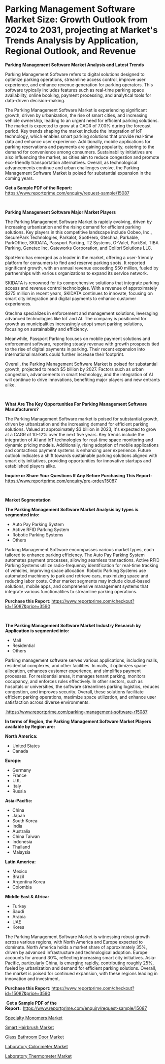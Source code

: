 <p><h1>Parking Management Software Market Size: Growth Outlook from 2024 to 2031, projecting at Market's Trends Analysis by Application, Regional Outlook, and Revenue</h1></p><p><strong>Parking Management Software Market Analysis and Latest Trends</strong></p>
<p><p>Parking Management Software refers to digital solutions designed to optimize parking operations, streamline access control, improve user experience, and enhance revenue generation for parking operators. This software typically includes features such as real-time parking space availability, online booking, payment processing, and analytical tools for data-driven decision-making.</p><p>The Parking Management Software Market is experiencing significant growth, driven by urbanization, the rise of smart cities, and increasing vehicle ownership, leading to an urgent need for efficient parking solutions. The market is expected to grow at a CAGR of 7.00% during the forecast period. Key trends shaping the market include the integration of IoT technology, which enables smart parking solutions that provide real-time data and enhance user experience. Additionally, mobile applications for parking reservations and payments are gaining popularity, catering to the demand for convenience among consumers. Sustainability initiatives are also influencing the market, as cities aim to reduce congestion and promote eco-friendly transportation alternatives. Overall, as technological advancements continue and urban challenges evolve, the Parking Management Software Market is poised for substantial expansion in the coming years.</p></p>
<p><strong>Get a Sample PDF of the Report:&nbsp;</strong> <a href="https://www.reportprime.com/enquiry/request-sample/15087?utm_campaign=1088&utm_medium=2&utm_source=Github&utm_content=ia&utm_term=16112024&utm_id=parking-management-software">https://www.reportprime.com/enquiry/request-sample/15087</a></p>
<p>&nbsp;</p>
<p><strong>Parking Management Software Major Market Players</strong></p>
<p><p>The Parking Management Software Market is rapidly evolving, driven by increasing urbanization and the rising demand for efficient parking solutions. Key players in this competitive landscape include Oobeo, Inc., SecurePark Technologies, Parkalot, SpotHero, Gtechna, Parkable, ParkOffice, SKIDATA, Passport Parking, T2 Systems, O-Valet, ParkSol, TIBA Parking, Genetec Inc, Gateworks Corporation, and Colibri Solutions LLC.</p><p>SpotHero has emerged as a leader in the market, offering a user-friendly platform for consumers to find and reserve parking spots. It reported significant growth, with an annual revenue exceeding $50 million, fueled by partnerships with various organizations to expand its service network.</p><p>SKIDATA is renowned for its comprehensive solutions that integrate parking access and revenue control technologies. With a revenue of approximately $275 million in recent years, SKIDATA continues to innovate, focusing on smart city integration and digital payments to enhance customer experiences.</p><p>Gtechna specializes in enforcement and management solutions, leveraging advanced technologies like IoT and AI. The company is positioned for growth as municipalities increasingly adopt smart parking solutions, focusing on sustainability and efficiency.</p><p>Meanwhile, Passport Parking focuses on mobile payment solutions and enforcement software, reporting steady revenue with growth prospects tied to the rise of digital payments in parking. Their recent expansion into international markets could further increase their footprint.</p><p>Overall, the Parking Management Software Market is poised for substantial growth, projected to reach $5 billion by 2027. Factors such as urban congestion, advancements in smart technology, and the integration of AI will continue to drive innovations, benefiting major players and new entrants alike.</p></p>
<p>&nbsp;</p>
<p><strong>What Are The Key Opportunities For Parking Management Software Manufacturers?</strong></p>
<p><p>The Parking Management Software market is poised for substantial growth, driven by urbanization and the increasing demand for efficient parking solutions. Valued at approximately $3 billion in 2023, it's expected to grow at a CAGR of 10-12% over the next five years. Key trends include the integration of AI and IoT technologies for real-time space monitoring and dynamic pricing models. Additionally, rising adoption of mobile applications and contactless payment systems is enhancing user experience. Future outlook indicates a shift towards sustainable parking solutions aligned with smart city initiatives, providing opportunities for innovative startups and established players alike.</p></p>
<p><strong>Inquire or Share Your Questions If Any Before Purchasing This Report:</strong> <a href="https://www.reportprime.com/enquiry/pre-order/15087?utm_campaign=1088&utm_medium=2&utm_source=Github&utm_content=ia&utm_term=16112024&utm_id=parking-management-software">https://www.reportprime.com/enquiry/pre-order/15087</a></p>
<p>&nbsp;</p>
<p><strong>Market Segmentation</strong></p>
<p><strong>The Parking Management Software Market Analysis by types is segmented into:</strong></p>
<p><ul><li>Auto Pay Parking System</li><li>Active RFID Parking System</li><li>Robotic Parking Systems</li><li>Others</li></ul></p>
<p><p>Parking Management Software encompasses various market types, each tailored to enhance parking efficiency. The Auto Pay Parking System automates payment processes, allowing seamless transactions. Active RFID Parking Systems utilize radio-frequency identification for real-time tracking of vehicles, improving space allocation. Robotic Parking Systems use automated machinery to park and retrieve cars, maximizing space and reducing labor costs. Other market segments may include cloud-based solutions, mobile apps, and comprehensive management systems that integrate various functionalities to streamline parking operations.</p></p>
<p><strong>Purchase this Report:&nbsp;</strong><a href="https://www.reportprime.com/checkout?id=15087&price=3590&utm_campaign=1088&utm_medium=2&utm_source=Github&utm_content=ia&utm_term=16112024&utm_id=parking-management-software">https://www.reportprime.com/checkout?id=15087&price=3590</a></p>
<p>&nbsp;</p>
<p><strong>The Parking Management Software Market Industry Research by Application is segmented into:</strong></p>
<p><ul><li>Mall</li><li>Residential</li><li>Others</li></ul></p>
<p><p>Parking management software serves various applications, including malls, residential complexes, and other facilities. In malls, it optimizes space allocation, enhances customer experience, and simplifies payment processes. For residential areas, it manages tenant parking, monitors occupancy, and enforces rules effectively. In other sectors, such as hospitals or universities, the software streamlines parking logistics, reduces congestion, and improves security. Overall, these solutions facilitate efficient parking operations, maximize space utilization, and enhance user satisfaction across diverse environments.</p></p>
<p><a href="https://www.reportprime.com/parking-management-software-r15087?utm_campaign=1088&utm_medium=2&utm_source=Github&utm_content=ia&utm_term=16112024&utm_id=parking-management-software">&nbsp;https://www.reportprime.com/parking-management-software-r15087</a></p>
<p><strong>In terms of Region, the Parking Management Software Market Players available by Region are:</strong></p>
<p>
    <p> <strong> North America: </strong>
        <ul>
            <li>United States</li>
            <li>Canada</li>
        </ul>
        </p> 
    <p> <strong> Europe: </strong>
        <ul>
            <li>Germany</li>
            <li>France</li>
            <li>U.K.</li>
            <li>Italy</li>
            <li>Russia</li>
        </ul>
        </p> 
    <p> <strong> Asia-Pacific: </strong>
        <ul>
            <li>China</li>
            <li>Japan</li>
            <li>South Korea</li>
            <li>India</li>
            <li>Australia</li>
            <li>China Taiwan</li>
            <li>Indonesia</li>
            <li>Thailand</li>
            <li>Malaysia</li>
        </ul>
        </p> 
    <p> <strong> Latin America: </strong>
        <ul>
            <li>Mexico</li>
            <li>Brazil</li>
            <li>Argentina Korea</li>
            <li>Colombia</li>
        </ul>
        </p> 
    <p> <strong> Middle East & Africa: </strong>
        <ul>
            <li>Turkey</li>
            <li>Saudi</li>
            <li>Arabia</li>
            <li>UAE</li>
            <li>Korea</li>
        </ul>
    </p>
    </p>
<p><p>The Parking Management Software Market is witnessing robust growth across various regions, with North America and Europe expected to dominate. North America holds a market share of approximately 35%, driven by advanced infrastructure and technological adoption. Europe accounts for around 30%, reflecting increasing smart city initiatives. Asia-Pacific, particularly China, is emerging rapidly, contributing roughly 25%, fueled by urbanization and demand for efficient parking solutions. Overall, the market is poised for continued expansion, with these regions leading in innovation and investment.</p></p>
<p><strong>Purchase this Report: </strong><a href="https://www.reportprime.com/checkout?id=15087&price=3590&utm_campaign=1088&utm_medium=2&utm_source=Github&utm_content=ia&utm_term=16112024&utm_id=parking-management-software">https://www.reportprime.com/checkout?id=15087&price=3590</a></p>
<p>&nbsp;<strong>Get a Sample PDF of the Report:&nbsp;&nbsp;</strong><a href="https://www.reportprime.com/enquiry/request-sample/15087?utm_campaign=1088&utm_medium=2&utm_source=Github&utm_content=ia&utm_term=16112024&utm_id=parking-management-software">https://www.reportprime.com/enquiry/request-sample/15087</a></p>
<p><strong></strong></p>
<p><p><a href="https://www.linkedin.com/pulse/specialty-monomers-market-forecasts-trends-impact-analysis-sr0ve?utm_campaign=1088&utm_medium=2&utm_source=Github&utm_content=ia&utm_term=16112024&utm_id=parking-management-software">Specialty Monomers Market</a></p><p><a href="https://www.linkedin.com/pulse/market-forecasting-change-global-smart-hairbrush-dynamics-future-m3p6c?utm_campaign=1088&utm_medium=2&utm_source=Github&utm_content=ia&utm_term=16112024&utm_id=parking-management-software">Smart Hairbrush Market</a></p><p><a href="https://www.linkedin.com/pulse/pioneering-growth-analyzing-global-glass-bathroom-door-pghcc?utm_campaign=1088&utm_medium=2&utm_source=Github&utm_content=ia&utm_term=16112024&utm_id=parking-management-software">Glass Bathroom Door Market</a></p><p><a href="https://issuu.com/reportprime-2/docs/laboratory-colorimeter-market-size-_8c8b28dc157db5?utm_campaign=1088&utm_medium=2&utm_source=Github&utm_content=ia&utm_term=16112024&utm_id=parking-management-software">Laboratory Colorimeter Market</a></p><p><a href="https://issuu.com/reportprime-2/docs/laboratory-thermometer-market-size-_995c98eca63716?utm_campaign=1088&utm_medium=2&utm_source=Github&utm_content=ia&utm_term=16112024&utm_id=parking-management-software">Laboratory Thermometer Market</a></p></p>
